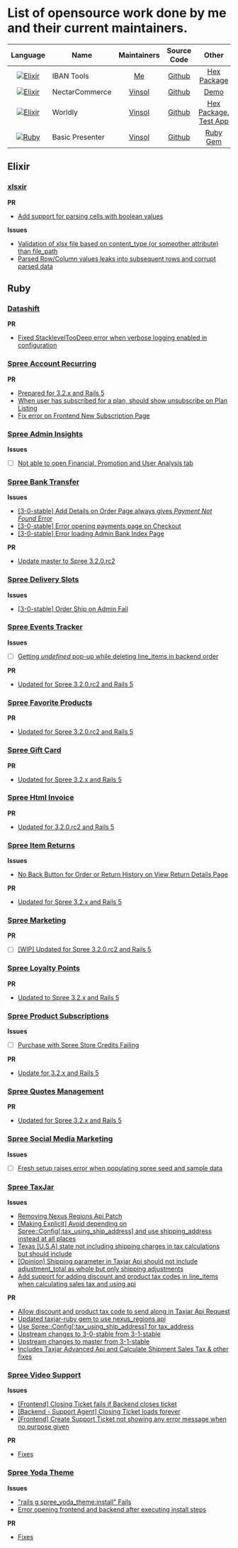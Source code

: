 # List of opensource work done by me and their current maintainers.

| Language | Name | Maintainers | Source Code | Other |
|:-------------:| ------------- |:-------------:| :-----:|:-------------:|
| [![Elixir](http://elixir-lang.org//images/logo/logo.png)](http://elixir-lang.org/) | IBAN Tools | [Me](http://pikender.github.io/resume/) | [Github](https://github.com/pikender/iban_tools) | [Hex Package](https://hex.pm/packages/iban_tools) |
| [![Elixir](http://elixir-lang.org//images/logo/logo.png)](http://elixir-lang.org/) | NectarCommerce | [Vinsol](http://vinsol.com/) | [Github](https://github.com/vinsol/nectarcommerce) | [Demo](https://nectarcommerce-demo.herokuapp.com/) |
| [![Elixir](http://elixir-lang.org//images/logo/logo.png)](http://elixir-lang.org/) | Worldly | [Vinsol](http://vinsol.com/) | [Github](https://github.com/vinsol/worldly) | [Hex Package](https://hex.pm/packages/worldly), [Test App](https://github.com/pikender/worldly_test_app) |
| [![Ruby](https://www.ruby-lang.org/images/header-ruby-logo.png)](https://www.ruby-lang.org/en/) | Basic Presenter | [Vinsol](http://vinsol.com/) | [Github](https://github.com/vinsol/basic_presenter) | [Ruby Gem](https://rubygems.org/gems/basic_presenter) |

## Elixir

### [xlsxir](https://github.com/kennellroxco/xlsxir)

**PR**

- [Add support for parsing cells with boolean values](https://github.com/kennellroxco/xlsxir/pull/32)

**Issues**

- [Validation of xlsx file based on content_type (or someother attribute) than file_path](https://github.com/kennellroxco/xlsxir/issues/33)
- [Parsed Row/Column values leaks into subsequent rows and corrupt parsed data ](https://github.com/kennellroxco/xlsxir/issues/35)

## Ruby

### [Datashift](https://github.com/autotelik/datashift)

**PR**

- [Fixed StacklevelTooDeep error when verbose logging enabled in configuration](https://github.com/autotelik/datashift/pull/50)

### [Spree Account Recurring](https://github.com/vinsol-spree-contrib/spree-account-recurring)

**PR**

- [Prepared for 3.2.x and Rails 5](https://github.com/vinsol-spree-contrib/spree-account-recurring/pull/17)
- [When user has subscribed for a plan, should show unsubscribe on Plan Listing](https://github.com/vinsol-spree-contrib/spree-account-recurring/pull/16)
- [Fix error on Frontend New Subscription Page](https://github.com/vinsol-spree-contrib/spree-account-recurring/pull/15)

### [Spree Admin Insights](https://github.com/vinsol-spree-contrib/spree-admin-insights)

**Issues**

- [ ] [Not able to open Financial, Promotion and User Analysis tab](https://github.com/vinsol-spree-contrib/spree-admin-insights/issues/15)

### [Spree Bank Transfer](https://github.com/vinsol-spree-contrib/spree_bank_transfer)

**Issues**

- [[3-0-stable] Add Details on Order Page always gives *Payment Not Found* Error](https://github.com/vinsol-spree-contrib/spree_bank_transfer/issues/37)
- [[3-0-stable] Error opening payments page on Checkout](https://github.com/vinsol-spree-contrib/spree_bank_transfer/issues/36)
- [[3-0-stable] Error loading Admin Bank Index Page](https://github.com/vinsol-spree-contrib/spree_bank_transfer/issues/35)

**PR**

- [Update master to Spree 3.2.0.rc2](https://github.com/vinsol-spree-contrib/spree_bank_transfer/pull/34)

### [Spree Delivery Slots](https://github.com/vinsol-spree-contrib/spree-delivery-slots)

**Issues**

- [[3-0-stable] Order Ship on Admin Fail](https://github.com/vinsol-spree-contrib/spree-delivery-slots/issues/7)

### [Spree Events Tracker](https://github.com/vinsol-spree-contrib/spree_events_tracker)

**Issues**

- [ ] [Getting *undefined* pop-up while deleting line_items in backend order](https://github.com/vinsol-spree-contrib/spree_events_tracker/issues/2)

**PR**

- [Updated for Spree 3.2.0.rc2 and Rails 5](https://github.com/vinsol-spree-contrib/spree_events_tracker/pull/2)

### [Spree Favorite Products](https://github.com/vinsol-spree-contrib/spree_favorite_products)

**PR**

- [Updated for Spree 3.2.0.rc2 and Rails 5](https://github.com/vinsol-spree-contrib/spree_favorite_products/pull/11)

### [Spree Gift Card](https://github.com/vinsol-spree-contrib/spree_gift_card)

**PR**

- [Updated for Spree 3.2.x and Rails 5](https://github.com/vinsol-spree-contrib/spree_gift_card/pull/34)

### [Spree Html Invoice](https://github.com/vinsol-spree-contrib/spree-html-invoice)

**PR**

- [Updated for 3.2.0.rc2 and Rails 5](https://github.com/vinsol-spree-contrib/spree-html-invoice/pull/14)

### [Spree Item Returns](https://github.com/vinsol-spree-contrib/spree_item_returns)

**Issues**

- [No Back Button for Order or Return History on View Return Details Page](https://github.com/vinsol-spree-contrib/spree_item_returns/issues/28)

**PR**

- [Updated for Spree 3.2.x and Rails 5](https://github.com/vinsol-spree-contrib/spree_item_returns/pull/29)

### [Spree Marketing](https://github.com/vinsol-spree-contrib/spree_marketing)

**PR**

- [ ] [[WIP] Updated for Spree 3.2.0.rc2 and Rails 5](https://github.com/vinsol-spree-contrib/spree_marketing/pull/82)

### [Spree Loyalty Points](https://github.com/vinsol-spree-contrib/spree-loyalty-points)

**PR**

- [Updated to Spree 3.2.x and Rails 5](https://github.com/vinsol-spree-contrib/spree-loyalty-points/pull/23)

### [Spree Product Subscriptions](https://github.com/vinsol-spree-contrib/spree_product_subscriptions)

**Issues**

- [ ] [Purchase with Spree Store Credits Failing](https://github.com/vinsol-spree-contrib/spree_product_subscriptions/issues/51)

**PR**

- [Update for 3.2.x and Rails 5](https://github.com/vinsol-spree-contrib/spree_product_subscriptions/pull/50)

### [Spree Quotes Management](https://github.com/vinsol-spree-contrib/spree-quotes-management)

**PR**

- [Updated for Spree 3.2.x and Rails 5](https://github.com/vinsol-spree-contrib/spree-quotes-management/pull/22)

### [Spree Social Media Marketing](https://github.com/vinsol-spree-contrib/spree-social-media-marketing)

**Issues**

- [ ] [Fresh setup raises error when populating spree seed and sample data](https://github.com/vinsol-spree-contrib/spree-social-media-marketing/issues/2)

### [Spree TaxJar](https://github.com/vinsol-spree-contrib/spree_taxjar)

**Issues**

- [Removing Nexus Regions Api Patch](https://github.com/vinsol-spree-contrib/spree_taxjar/issues/12)
- [[Making Explicit] Avoid depending on Spree::Config[:tax_using_ship_address] and use shipping_address instead at all places](https://github.com/vinsol-spree-contrib/spree_taxjar/issues/15)
- [Texas [U.S.A] state not including shipping charges in tax calculations but should include](https://github.com/vinsol-spree-contrib/spree_taxjar/issues/16)
- [[Opinion] Shipping parameter in Taxjar Api should not include adjustment_total as whole but only shipping adjustments](https://github.com/vinsol-spree-contrib/spree_taxjar/issues/17)
- [Add support for adding discount and product tax codes in line_items when calculating sales tax and using api](https://github.com/vinsol-spree-contrib/spree_taxjar/issues/18)

**PR**

- [Allow discount and product tax code to send along in Taxjar Api Request](https://github.com/vinsol-spree-contrib/spree_taxjar/pull/24)
- [Updated taxjar-ruby gem to use nexus_regions api ](https://github.com/vinsol-spree-contrib/spree_taxjar/pull/22)
- [Use Spree::Config[:tax_using_ship_address] for tax_address](https://github.com/vinsol-spree-contrib/spree_taxjar/pull/23)
- [Upstream changes to 3-0-stable from 3-1-stable](https://github.com/vinsol-spree-contrib/spree_taxjar/pull/27)
- [Upstream changes to master from 3-1-stable](https://github.com/vinsol-spree-contrib/spree_taxjar/pull/26)
- [Includes Taxjar Advanced Api and Calculate Shipment Sales Tax & other fixes](https://github.com/vinsol-spree-contrib/spree_taxjar/pull/25)

### [Spree Video Support](https://github.com/vinsol-spree-contrib/spree-video-support)

**Issues**

- [[Frontend] Closing Ticket fails if Backend closes ticket](https://github.com/vinsol-spree-contrib/spree-video-support/issues/10)
- [[Backend - Support Agent] Closing Ticket loads forever](https://github.com/vinsol-spree-contrib/spree-video-support/issues/9)
- [[Frontend] Create Support Ticket not showing any error message when no purpose given](https://github.com/vinsol-spree-contrib/spree-video-support/issues/11)

**PR**

- [Fixes](https://github.com/vinsol-spree-contrib/spree-video-support/pull/12)

### [Spree Yoda Theme](https://github.com/vinsol-spree-contrib/spree_yoda_theme)

**Issues**

- ["rails g spree_yoda_theme:install" Fails](https://github.com/vinsol-spree-contrib/spree_yoda_theme/issues/3)
- [Error opening frontend and backend after executing install steps](https://github.com/vinsol-spree-contrib/spree_yoda_theme/issues/2)

**PR**

- [Fixes](https://github.com/vinsol-spree-contrib/spree_yoda_theme/pull/4)
